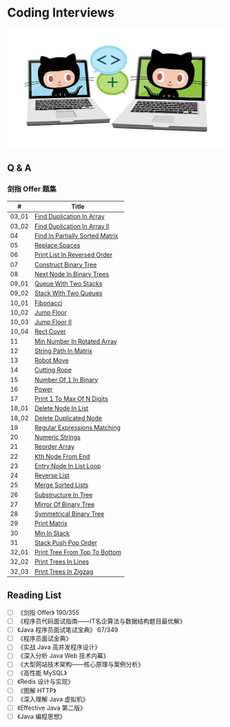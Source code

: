# Coding Interviews

![doocs-yanglbme-collabocats](/img/github-doocs-yanglbme-collabocats.png)

## Q & A
### 剑指 Offer 题集
| # | Title |
|---|---|
| 03_01 | [Find Duplication In Array](/solution/03_01_DuplicationInArray) |
| 03_02 | [Find Duplication In Array II](/solution/03_02_DuplicationInArrayNoEdit) |
| 04 | [Find In Partially Sorted Matrix](/solution/04_FindInPartiallySortedMatrix) |
| 05 | [Replace Spaces](/solution/05_ReplaceSpaces) |
| 06 | [Print List In Reversed Order](/solution/06_PrintListInReversedOrder) |
| 07 | [Construct Binary Tree](/solution/07_ConstructBinaryTree) |
| 08 | [Next Node In Binary Trees](/solution/08_NextNodeInBinaryTrees) |
| 09_01 | [Queue With Two Stacks](/solution/09_01_QueueWithTwoStacks) |
| 09_02 | [Stack With Two Queues](/solution/09_02_StackWithTwoQueues) |
| 10_01 | [Fibonacci](/solution/10_01_Fibonacci) |
| 10_02 | [Jump Floor](/solution/10_02_JumpFloor) |
| 10_03 | [Jump Floor II](/solution/10_03_JumpFloorII) |
| 10_04 | [Rect Cover](/solution/10_04_RectCover) |
| 11 | [Min Number In Rotated Array](h/solution/11_MinNumberInRotatedArray) |
| 12 | [String Path In Matrix](/solution/12_StringPathInMatrix) |
| 13 | [Robot Move](/solution/13_RobotMove) |
| 14 | [Cutting Rope](/solution/14_CuttingRope) |
| 15 | [Number Of 1 In Binary](/solution/15_NumberOf1InBinary) |
| 16 | [Power](/solution/16_Power) |
| 17 | [Print 1 To Max Of N Digits](/solution/17_Print1ToMaxOfNDigits) |
| 18_01 | [Delete Node In List](/solution/18_01_DeleteNodeInList) |
| 18_02 | [Delete Duplicated Node](/solution/18_02_DeleteDuplicatedNode) |
| 19 | [Regular Expressions Matching](/solution/19_RegularExpressionsMatching) |
| 20 | [Numeric Strings](/solution/20_NumericStrings) |
| 21 | [Reorder Array](/solution/21_ReorderArray) |
| 22 | [Kth Node From End](/solution/22_KthNodeFromEnd) |
| 23 | [Entry Node In List Loop](/solution/23_EntryNodeInListLoop) |
| 24 | [Reverse List](/solution/24_ReverseList) |
| 25 | [Merge Sorted Lists](/solution/25_MergeSortedLists) |
| 26 | [Substructure In Tree](/solution/26_SubstructureInTree) |
| 27 | [Mirror Of Binary Tree](/solution/27_MirrorOfBinaryTree) |
| 28 | [Symmetrical Binary Tree](/solution/28_SymmetricalBinaryTree) |
| 29 | [Print Matrix](/solution/29_PrintMatrix) |
| 30 | [Min In Stack](/solution/30_MinInStack) |
| 31 | [Stack Push Pop Order](/solution/31_StackPushPopOrder) |
| 32_01 | [Print Tree From Top To Bottom](/solution/32_01_PrintTreeFromTopToBottom) |
| 32_02 | [Print Trees In Lines](/solution/32_02_PrintTreesInLines) |
| 32_03 | [Print Trees In Zigzag](/solution/32_03_PrintTreesInZigzag) |

## Reading List
- [ ] 《剑指 Offer》 190/355
- [ ] 《程序员代码面试指南——IT名企算法与数据结构题目最优解》
- [ ] 《Java 程序员面试笔试宝典》 67/349
- [ ] 《程序员面试金典》
- [ ] 《实战 Java 高并发程序设计》
- [ ] 《深入分析 Java Web 技术内幕》
- [ ] 《大型网站技术架构——核心原理与案例分析》
- [ ] 《高性能 MySQL》
- [ ] 《Redis 设计与实现》
- [ ] 《图解 HTTP》
- [ ] 《深入理解 Java 虚拟机》
- [ ] 《Effective Java 第二版》
- [ ] 《Java 编程思想》